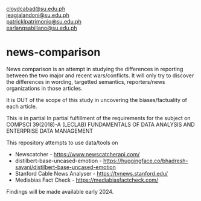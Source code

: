 cloydcabad@su.edu.ph\
jeagjalandoni@su.edu.ph\
patricklpatrimonio@su.edu.ph\
earlanqsabillano@su.edu.ph

# news-comparison
News comparison is an attempt in studying the differences in reporting between the two major and recent wars/conflicts. It will only try to discover the differences in wording, targetted semantics, reporters/news organizations in those articles. 

It is OUT of the scope of this study in uncovering the biases/factuality of each article.

This is in partial 
In partial fulfillment of the requirements for the subject on
COMPSCI 39(2018)-A (LECLAB) FUNDAMENTALS OF DATA ANALYSIS AND ENTERPRISE DATA MANAGEMENT

This repository attempts to use data/tools on
- Newscatcher - https://www.newscatcherapi.com/
- distilbert-base-uncased-emotion - https://huggingface.co/bhadresh-savani/distilbert-base-uncased-emotion
- Stanford Cable News Analyser - https://tvnews.stanford.edu/
- Mediabias Fact Check - https://mediabiasfactcheck.com/

Findings will be made available early 2024.